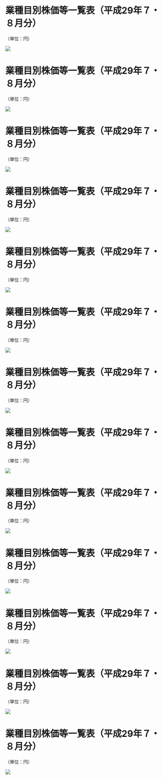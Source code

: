 # 業種目別株価等一覧表（平成29年７・８月分）

（単位：円）

![](https://www.nta.go.jp/tmp/1277bf36-5049-4461-bb34-4ac9ea47d806/images/7e46c1862e072f47b1672e10aeb553ab26a822e0c738afffb6591f365f80b2b0.jpg)

# 業種目別株価等一覧表（平成29年７・８月分）

（単位：円）

![](https://www.nta.go.jp/tmp/1277bf36-5049-4461-bb34-4ac9ea47d806/images/887dc063220f3a713e610852086b2fbf172de17309e7ccd16f5d25bc86388856.jpg)

# 業種目別株価等一覧表（平成29年７・８月分）

（単位：円）

![](https://www.nta.go.jp/tmp/1277bf36-5049-4461-bb34-4ac9ea47d806/images/8f827fc8b0bac221efdf3be62090290cefafa418066e3f039b5bfb74ce9b07a7.jpg)

# 業種目別株価等一覧表（平成29年７・８月分）

（単位：円）

![](https://www.nta.go.jp/tmp/1277bf36-5049-4461-bb34-4ac9ea47d806/images/6e3bbe346cb6e8a059285297c49ada9192d9630d2751dd8f39b00e94c98f05f9.jpg)

# 業種目別株価等一覧表（平成29年７・８月分）

（単位：円）

![](https://www.nta.go.jp/tmp/1277bf36-5049-4461-bb34-4ac9ea47d806/images/4e1ccd9adb8d3f95545f5b7da33066174ac1e0bad5ebdbd2f049b72ab649fb54.jpg)

# 業種目別株価等一覧表（平成29年７・８月分）

（単位：円）

![](https://www.nta.go.jp/tmp/1277bf36-5049-4461-bb34-4ac9ea47d806/images/2f8b4cb23f1f19b8ea9fb70110662afd8fbd6f3e98ec2538f69754d734f1ab8e.jpg)

# 業種目別株価等一覧表（平成29年７・８月分）

（単位：円）

![](https://www.nta.go.jp/tmp/1277bf36-5049-4461-bb34-4ac9ea47d806/images/101e7f82539e2e0c125d519b2698b3db33508a6b06ae099044bfdddce9362a71.jpg)

# 業種目別株価等一覧表（平成29年７・８月分）

（単位：円）

![](https://www.nta.go.jp/tmp/1277bf36-5049-4461-bb34-4ac9ea47d806/images/556e7b6c321c01107d20b22b73aadc3674a4539cc9ecd9b13abacfbe6399ebf3.jpg)

# 業種目別株価等一覧表（平成29年７・８月分）

（単位：円）

![](https://www.nta.go.jp/tmp/1277bf36-5049-4461-bb34-4ac9ea47d806/images/2546d05b327a4d2cedc66a4c898b7863fe46c09de3971cfe8c4f2e7dba3d9f04.jpg)

# 業種目別株価等一覧表（平成29年７・８月分）

（単位：円）

![](https://www.nta.go.jp/tmp/1277bf36-5049-4461-bb34-4ac9ea47d806/images/f866aa385f0608f18f5fd7ea76f2c4c94925adfcd87c806bc007faf2850e1ea8.jpg)

# 業種目別株価等一覧表（平成29年７・８月分）

（単位：円）

![](https://www.nta.go.jp/tmp/1277bf36-5049-4461-bb34-4ac9ea47d806/images/d0dc252febe14eeb80096f360fc7968b39a353bb81243ef8a40547081ceee4c9.jpg)

# 業種目別株価等一覧表（平成29年７・８月分）

（単位：円）

![](https://www.nta.go.jp/tmp/1277bf36-5049-4461-bb34-4ac9ea47d806/images/36e140ec13a334c1103e80511c3a35836ae3c94b3a69dc3c3bb9929f6074adb0.jpg)

# 業種目別株価等一覧表（平成29年７・８月分）

（単位：円）

![](https://www.nta.go.jp/tmp/1277bf36-5049-4461-bb34-4ac9ea47d806/images/5ca06f7a3493aac284874794548e1df3da61e7c8173d5bfec775e88222a9cfdf.jpg)